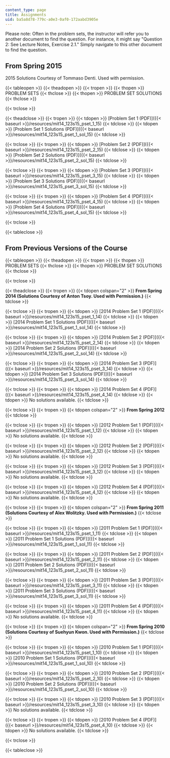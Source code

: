 ```yaml
---
content_type: page
title: Assignments
uid: ba5a8d78-779c-a0e3-0af0-172aabd3905e
---
```


Please note: Often in the problem sets, the instructor will refer you to another document to find the question. For instance, it might say "Question 2: See Lecture Notes, Exercise 2.1." Simply navigate to this other document to find the question.

From Spring 2015
----------------

2015 Solutions Courtesy of Tommaso Denti. Used with permission.

{{< tableopen >}}
{{< theadopen >}}
{{< tropen >}}
{{< thopen >}}
PROBLEM SETS
{{< thclose >}}
{{< thopen >}}
PROBLEM SET SOLUTIONS
{{< thclose >}}

{{< trclose >}}

{{< theadclose >}}
{{< tropen >}}
{{< tdopen >}}
[Problem Set 1 (PDF)]({{< baseurl >}}/resources/mit14_123s15_pset_1_15)
{{< tdclose >}}
{{< tdopen >}}
[Problem Set 1 Solutions (PDF)]({{< baseurl >}}/resources/mit14_123s15_pset_1_sol_15)
{{< tdclose >}}

{{< trclose >}}
{{< tropen >}}
{{< tdopen >}}
[Problem Set 2 (PDF)]({{< baseurl >}}/resources/mit14_123s15_pset_2_15)
{{< tdclose >}}
{{< tdopen >}}
[Problem Set 2 Solutions (PDF)]({{< baseurl >}}/resources/mit14_123s15_pset_2_sol_15)
{{< tdclose >}}

{{< trclose >}}
{{< tropen >}}
{{< tdopen >}}
[Problem Set 3 (PDF)]({{< baseurl >}}/resources/mit14_123s15_pset_3_15)
{{< tdclose >}}
{{< tdopen >}}
[Problem Set 3 Solutions (PDF)]({{< baseurl >}}/resources/mit14_123s15_pset_3_sol_15)
{{< tdclose >}}

{{< trclose >}}
{{< tropen >}}
{{< tdopen >}}
[Problem Set 4 (PDF)]({{< baseurl >}}/resources/mit14_123s15_pset_4_15)
{{< tdclose >}}
{{< tdopen >}}
[Problem Set 4 Solutions (PDF)]({{< baseurl >}}/resources/mit14_123s15_pset_4_sol_15)
{{< tdclose >}}

{{< trclose >}}

{{< tableclose >}}

From Previous Versions of the Course
------------------------------------

{{< tableopen >}}
{{< theadopen >}}
{{< tropen >}}
{{< thopen >}}
PROBLEM SETS
{{< thclose >}}
{{< thopen >}}
PROBLEM SET SOLUTIONS
{{< thclose >}}

{{< trclose >}}

{{< theadclose >}}
{{< tropen >}}
{{< tdopen colspan="2" >}}
**From Spring 2014 (Solutions Courtesy of Anton Tsoy. Used with Permission.)**
{{< tdclose >}}

{{< trclose >}}
{{< tropen >}}
{{< tdopen >}}
[2014 Problem Set 1 (PDF)]({{< baseurl >}}/resources/mit14_123s15_pset_1_14)
{{< tdclose >}}
{{< tdopen >}}
[2014 Problem Set 1 Solutions (PDF)]({{< baseurl >}}/resources/mit14_123s15_pset_1_sol_14)
{{< tdclose >}}

{{< trclose >}}
{{< tropen >}}
{{< tdopen >}}
[2014 Problem Set 2 (PDF)]({{< baseurl >}}/resources/mit14_123s15_pset_2_14)
{{< tdclose >}}
{{< tdopen >}}
[2014 Problem Set 2 Solutions (PDF)]({{< baseurl >}}/resources/mit14_123s15_pset_2_sol_14)
{{< tdclose >}}

{{< trclose >}}
{{< tropen >}}
{{< tdopen >}}
[2014 Problem Set 3 (PDF)]({{< baseurl >}}/resources/mit14_123s15_pset_3_14)
{{< tdclose >}}
{{< tdopen >}}
[2014 Problem Set 3 Solutions (PDF)]({{< baseurl >}}/resources/mit14_123s15_pset_3_sol_14)
{{< tdclose >}}

{{< trclose >}}
{{< tropen >}}
{{< tdopen >}}
[2014 Problem Set 4 (PDF)]({{< baseurl >}}/resources/mit14_123s15_pset_4_14)
{{< tdclose >}}
{{< tdopen >}}
No solutions available.
{{< tdclose >}}

{{< trclose >}}
{{< tropen >}}
{{< tdopen colspan="2" >}}
**From Spring 2012**
{{< tdclose >}}

{{< trclose >}}
{{< tropen >}}
{{< tdopen >}}
[2012 Problem Set 1 (PDF)]({{< baseurl >}}/resources/mit14_123s15_pset_1_12)
{{< tdclose >}}
{{< tdopen >}}
No solutions available.
{{< tdclose >}}

{{< trclose >}}
{{< tropen >}}
{{< tdopen >}}
[2012 Problem Set 2 (PDF)]({{< baseurl >}}/resources/mit14_123s15_pset_2_12)
{{< tdclose >}}
{{< tdopen >}}
No solutions available.
{{< tdclose >}}

{{< trclose >}}
{{< tropen >}}
{{< tdopen >}}
[2012 Problem Set 3 (PDF)]({{< baseurl >}}/resources/mit14_123s15_pset_3_12)
{{< tdclose >}}
{{< tdopen >}}
No solutions available.
{{< tdclose >}}

{{< trclose >}}
{{< tropen >}}
{{< tdopen >}}
[2012 Problem Set 4 (PDF)]({{< baseurl >}}/resources/mit14_123s15_pset_4_12)
{{< tdclose >}}
{{< tdopen >}}
No solutions available.
{{< tdclose >}}

{{< trclose >}}
{{< tropen >}}
{{< tdopen colspan="2" >}}
**From Spring 2011 (Solutions Courtesy of Alex Wolitzky. Used with Permission.)**
{{< tdclose >}}

{{< trclose >}}
{{< tropen >}}
{{< tdopen >}}
[2011 Problem Set 1 (PDF)]({{< baseurl >}}/resources/mit14_123s15_pset_1_11)
{{< tdclose >}}
{{< tdopen >}}
[2011 Problem Set 1 Solutions (PDF)]({{< baseurl >}}/resources/mit14_123s15_pset_1_sol_11)
{{< tdclose >}}

{{< trclose >}}
{{< tropen >}}
{{< tdopen >}}
[2011 Problem Set 2 (PDF)]({{< baseurl >}}/resources/mit14_123s15_pset_2_11)
{{< tdclose >}}
{{< tdopen >}}
[2011 Problem Set 2 Solutions (PDF)]({{< baseurl >}}/resources/mit14_123s15_pset_2_sol_11)
{{< tdclose >}}

{{< trclose >}}
{{< tropen >}}
{{< tdopen >}}
[2011 Problem Set 3 (PDF)]({{< baseurl >}}/resources/mit14_123s15_pset_3_11)
{{< tdclose >}}
{{< tdopen >}}
[2011 Problem Set 3 Solutions (PDF)]({{< baseurl >}}/resources/mit14_123s15_pset_3_sol_11)
{{< tdclose >}}

{{< trclose >}}
{{< tropen >}}
{{< tdopen >}}
[2011 Problem Set 4 (PDF)]({{< baseurl >}}/resources/mit14_123s15_pset_4_11)
{{< tdclose >}}
{{< tdopen >}}
No solutions available.
{{< tdclose >}}

{{< trclose >}}
{{< tropen >}}
{{< tdopen colspan="2" >}}
**From Spring 2010 (Solutions Courtesy of Suehyun Kwon. Used with Permission.)**
{{< tdclose >}}

{{< trclose >}}
{{< tropen >}}
{{< tdopen >}}
[2010 Problem Set 1 (PDF)]({{< baseurl >}}/resources/mit14_123s15_pset_1_10)
{{< tdclose >}}
{{< tdopen >}}
[2010 Problem Set 1 Solutions (PDF)]({{< baseurl >}}/resources/mit14_123s15_pset_1_sol_10)
{{< tdclose >}}

{{< trclose >}}
{{< tropen >}}
{{< tdopen >}}
[2010 Problem Set 2 (PDF)]({{< baseurl >}}/resources/mit14_123s15_pset_2_10)
{{< tdclose >}}
{{< tdopen >}}
[2010 Problem Set 2 Solutions (PDF)]({{< baseurl >}}/resources/mit14_123s15_pset_2_sol_10)
{{< tdclose >}}

{{< trclose >}}
{{< tropen >}}
{{< tdopen >}}
[2010 Problem Set 3 (PDF)]({{< baseurl >}}/resources/mit14_123s15_pset_3_10)
{{< tdclose >}}
{{< tdopen >}}
No solutions available.
{{< tdclose >}}

{{< trclose >}}
{{< tropen >}}
{{< tdopen >}}
[2010 Problem Set 4 (PDF)]({{< baseurl >}}/resources/mit14_123s15_pset_4_10)
{{< tdclose >}}
{{< tdopen >}}
No solutions available.
{{< tdclose >}}

{{< trclose >}}

{{< tableclose >}}